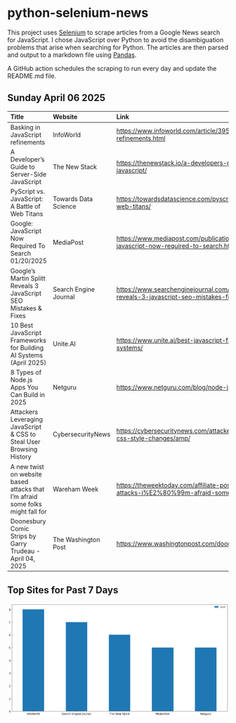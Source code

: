 # python-selenium-news

This project uses [Selenium](https://www.seleniumhq.org/) to scrape articles from a Google News search for JavaScript.
I chose JavaScript over Python to avoid the disambiguation problems that arise when searching for Python.
The articles are then parsed and output to a markdown file using [Pandas](https://pandas.pydata.org/).

A GitHub action schedules the scraping to run every day and update the README.md file.

## Sunday April 06 2025


| Title                                                                          | Website               | Link                                                                                                                   |
|:-------------------------------------------------------------------------------|:----------------------|:-----------------------------------------------------------------------------------------------------------------------|
| Basking in JavaScript refinements                                              | InfoWorld             | https://www.infoworld.com/article/3952000/basking-in-javascript-refinements.html                                       |
| A Developer’s Guide to Server-Side JavaScript                                  | The New Stack         | https://thenewstack.io/a-developers-guide-to-server-side-javascript/                                                   |
| PyScript vs. JavaScript: A Battle of Web Titans                                | Towards Data Science  | https://towardsdatascience.com/pyscript-vs-javascript-a-battle-of-web-titans/                                          |
| Google: JavaScript Now Required To Search 01/20/2025                           | MediaPost             | https://www.mediapost.com/publications/article/402666/google-javascript-now-required-to-search.html                    |
| Google’s Martin Splitt Reveals 3 JavaScript SEO Mistakes & Fixes               | Search Engine Journal | https://www.searchenginejournal.com/googles-martin-splitt-reveals-3-javascript-seo-mistakes-fixes/543302/              |
| 10 Best JavaScript Frameworks for Building AI Systems (April 2025)             | Unite.AI              | https://www.unite.ai/best-javascript-frameworks-for-building-ai-systems/                                               |
| 8 Types of Node.js Apps You Can Build in 2025                                  | Netguru               | https://www.netguru.com/blog/node-js-apps                                                                              |
| Attackers Leveraging JavaScript & CSS to Steal User Browsing History           | CybersecurityNews     | https://cybersecuritynews.com/attackers-leverages-javascript-and-css-style-changes/amp/                                |
| A new twist on website based attacks that I’m afraid some folks might fall for | Wareham Week          | https://theweektoday.com/affiliate-post/new-twist-website-based-attacks-i%E2%80%99m-afraid-some-folks-might-fall/74912 |
| Doonesbury Comic Strips by Garry Trudeau - April 04, 2025                      | The Washington Post   | https://www.washingtonpost.com/doonesbury/strip/archive/2025/4/4                                                       |
## Top Sites for Past 7 Days

![Graph of Top Sites](https://raw.githubusercontent.com/dan-mba/python-selenium-news/main/last-week.png)
